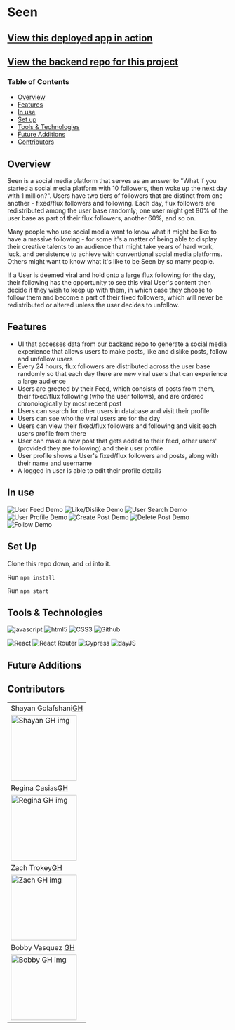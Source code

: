 # Seen

## [View this deployed app in action](https://seen-ui-plain-react.vercel.app/)
## [View the backend repo for this project](https://github.com/seenteam/seen-be)

### Table of Contents
- [Overview](#overview)
- [Features](#features)
- [In use](#in-use)
- [Set up](#set-up)
- [Tools & Technologies](#tools--technologies)
- [Future Additions](#future-additions)
- [Contributors](#contributors)

## Overview

Seen is a social media platform that serves as an answer to "What if you started a social media platform with 10 followers, then woke up the next day with 1 million?". Users have two tiers of followers that are distinct from one another - fixed/flux followers and following. Each day, flux followers are redistributed among the user base randomly; one user might get 80% of the user base as part of their flux followers, another 60%, and so on. 

Many people who use social media want to know what it might be like to have a massive following - for some it's a matter of being able to display their creative talents to an audience that might take years of hard work, luck, and persistence to achieve with conventional social media platforms. Others might want to know what it's like to be Seen by so many people. 

If a User is deemed viral and hold onto a large flux following for the day, their following has the opportunity to see this viral User's content then decide if they wish to keep up with them, in which case they choose to follow them and become a part of their fixed followers, which will never be redistributed or altered unless the user decides to unfollow. 


## Features

- UI that accesses data from [our backend repo](https://github.com/seenteam/seen-be) to generate a social media experience that allows users to make posts, like and dislike posts, follow and unfollow users
- Every 24 hours, flux followers are distributed across the user base randomly so that each day there are new viral users that can experience a large audience
- Users are greeted by their Feed, which consists of posts from them, their fixed/flux following (who the user follows), and are ordered chronologically by most recent post
- Users can search for other users in database and visit their profile
- Users can see who the viral users are for the day
- Users can view their fixed/flux followers and following and visit each users profile from there
- User can make a new post that gets added to their feed, other users' (provided they are following) and their user profile
- User profile shows a User's fixed/flux followers and posts, along with their name and username
- A logged in user is able to edit their profile details

## In use

![User Feed Demo](https://media.giphy.com/media/oxAtlR0bNHwKhScFcO/giphy.gif?cid=790b7611d3f2f752a3a52ed14a3dfc8bce031a8bbada0ee2&rid=giphy.gif&ct=g)
![Like/Dislike Demo](https://media.giphy.com/media/kzioEhNutNQx8X21GL/giphy.gif?cid=790b7611c303bafb3b4a53d3f2a66e1d993361adafd93119&rid=giphy.gif&ct=g)
![User Search Demo](https://media.giphy.com/media/TbYX0oHL375nbgz1tu/giphy.gif?cid=790b7611210823e9e66f1389958113ad92e62c0e71bb31a9&rid=giphy.gif&ct=g)
![User Profile Demo](https://media.giphy.com/media/mEd7ARoWx4FdqoQjxt/giphy.gif?cid=790b761111818e598c377385688e462e7ddc65cb1be7269d&rid=giphy.gif&ct=g)
![Create Post Demo](https://media.giphy.com/media/xOhP4jlppd78Cl9gLa/giphy.gif?cid=790b76113373b9f400afe61e4bf53ce49f12c883c98fdef8&rid=giphy.gif&ct=g)
![Delete Post Demo](https://media.giphy.com/media/M1rJuMRTheGiOMobEm/giphy.gif?cid=790b761147fe148b237c237f089ea8a465df3674ddd161de&rid=giphy.gif&ct=g)
![Follow Demo](https://media.giphy.com/media/gxrbrSdkFx4JsIG3jb/giphy.gif?cid=790b7611e9829cbe0e3d09ee8ce0d09d2d0ec4f30b19fd67&rid=giphy.gif&ct=g)

## Set Up

Clone this repo down, and `cd` into it.

Run `npm install`

Run `npm start`

## Tools & Technologies
<p align="left">
  <img src="https://img.shields.io/badge/javascript%20-%23323330.svg?&style=for-the-badge&logo=javascript&logoColor=%23F7DF1E" alt="javascript" />
  <img src="https://img.shields.io/badge/html5%20-%23E34F26.svg?&style=for-the-badge&logo=html5&logoColor=white" alt="html5"/>
  <img src="https://img.shields.io/badge/css3%20-%231572B6.svg?&style=for-the-badge&logo=css3&logoColor=white" alt="CSS3"/>
  <img src="https://img.shields.io/badge/GitHub-100000?style=for-the-badge&logo=github&logoColor=white" alt="Github" />
</p>
<p align="left">
  <img src="https://img.shields.io/badge/-React-cyan" alt="React" />
  <img src="https://img.shields.io/badge/-React%20Router-CA4245?logo=react-router" alt="React Router" />
  <img src="https://img.shields.io/badge/-Cypress-gray" alt="Cypress" />
  <img src="https://img.shields.io/badge/-dayJS-yellowgreen" alt="dayJS" />
</p>

## Future Additions


## Contributors
<table>
     <tr>
          <td>Shayan Golafshani<a href="https://github.com/shayan-golafshani">GH</td>
    </tr>
    
 <td><img src="https://avatars.githubusercontent.com/u/70605985?v=4" alt="Shayan GH img"
width="150" height="auto" /></td>
  </tr>
     <tr>
          <td>Regina Casias<a href="https://github.com/rcasias">GH</td>
    </tr>
    
 <td><img src="https://avatars.githubusercontent.com/u/54419240?v=4" alt="Regina GH img"
width="150" height="auto" /></td>
  </tr>
    <tr>
          <td>Zach Trokey<a href="https://github.com/ztrokey">GH</td>
    </tr>
    
 <td><img src="https://avatars.githubusercontent.com/u/20480167?v=4" alt="Zach GH img"
width="150" height="auto" /></td>
  </tr>
     <tr>
        <td> Bobby Vasquez <a href="https://github.com/hoomberto">GH</td>
    </tr>
    </tr>
    <td><img src="https://avatars.githubusercontent.com/u/78388491?v=4" alt="Bobby GH img"
 width="150" height="auto" /></td>
</table>



